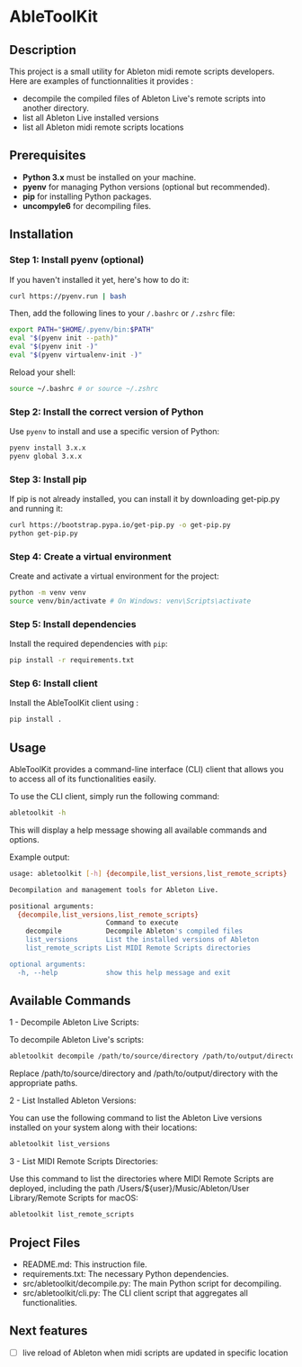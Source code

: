 # AbleToolKit

## Description
This project is a small utility for Ableton midi remote scripts developers.
Here are examples of functionnalities it provides : 
- decompile the compiled files of Ableton Live's remote scripts into another directory.
- list all Ableton Live installed versions
- list all Ableton midi remote scripts locations

## Prerequisites
- **Python 3.x** must be installed on your machine.
- **pyenv** for managing Python versions (optional but recommended).
- **pip** for installing Python packages.
- **uncompyle6** for decompiling files.

## Installation

### Step 1: Install pyenv (optional)
If you haven't installed it yet, here's how to do it:

```bash
curl https://pyenv.run | bash
```

Then, add the following lines to your `/.bashrc` or `/.zshrc` file:

```bash
export PATH="$HOME/.pyenv/bin:$PATH"
eval "$(pyenv init --path)"
eval "$(pyenv init -)"
eval "$(pyenv virtualenv-init -)"
```

Reload your shell:

```bash
source ~/.bashrc # or source ~/.zshrc
```

### Step 2: Install the correct version of Python
Use `pyenv` to install and use a specific version of Python:

```bash
pyenv install 3.x.x
pyenv global 3.x.x
```

### Step 3: Install pip
If pip is not already installed, you can install it by downloading get-pip.py and running it:
```bash
curl https://bootstrap.pypa.io/get-pip.py -o get-pip.py
python get-pip.py
```

### Step 4: Create a virtual environment
Create and activate a virtual environment for the project:

```bash
python -m venv venv
source venv/bin/activate # On Windows: venv\Scripts\activate
```

### Step 5: Install dependencies
Install the required dependencies with `pip`:

```bash
pip install -r requirements.txt
```

### Step 6: Install client
Install the AbleToolKit client using : 
```bash
pip install .
```

## Usage
AbleToolKit provides a command-line interface (CLI) client that allows you to access all of its functionalities easily.

To use the CLI client, simply run the following command:

```bash
abletoolkit -h
```

This will display a help message showing all available commands and options.

Example output:

```bash
usage: abletoolkit [-h] {decompile,list_versions,list_remote_scripts} ...

Decompilation and management tools for Ableton Live.

positional arguments:
  {decompile,list_versions,list_remote_scripts}
                        Command to execute
    decompile           Decompile Ableton's compiled files
    list_versions       List the installed versions of Ableton
    list_remote_scripts List MIDI Remote Scripts directories

optional arguments:
  -h, --help            show this help message and exit
```

## Available Commands

1 - Decompile Ableton Live Scripts:

To decompile Ableton Live's scripts:

```bash
abletoolkit decompile /path/to/source/directory /path/to/output/directory
```
Replace /path/to/source/directory and /path/to/output/directory with the appropriate paths.

2 - List Installed Ableton Versions:

You can use the following command to list the Ableton Live versions installed on your system along with their locations:

```bash
abletoolkit list_versions
```

3 - List MIDI Remote Scripts Directories:

Use this command to list the directories where MIDI Remote Scripts are deployed, including the path /Users/${user}/Music/Ableton/User Library/Remote Scripts for macOS:

```bash
abletoolkit list_remote_scripts
```

## Project Files
- README.md: This instruction file.
- requirements.txt: The necessary Python dependencies.
- src/abletoolkit/decompile.py: The main Python script for decompiling.
- src/abletoolkit/cli.py: The CLI client script that aggregates all functionalities.


## Next features
- [ ] live reload of Ableton when midi scripts are updated in specific location